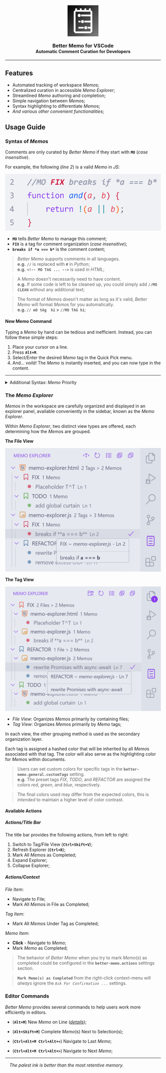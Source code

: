 <h3 align="center" style="margin-bottom: -20px">
	<img src="https://raw.githubusercontent.com/CarbonicSoda/vscode-better-memo/master/media/icon.png" width="100" alt="Better Memo icon">
	<p></p>
	Better Memo for VSCode
</h3>
<h4 align="center">Automatic Comment Curation for Developers</h4>

---

## Features

-   Automated tracking of workspace *Memo*s;
-   Centralized curation in accessible _Memo Explorer_;
-   Streamlined _Memo_ authoring and completion;
-   Simple navigation between *Memo*s;
-   Syntax highlighting to differentiate *Memo*s;
-   _And various other convenient functionalities_;

## Usage Guide

### Syntax of *Memo*s

Comments are only curated by _Better Memo_ if they start with **`MO`** (_case insensitive_).

For example, the following (_line 2_) is a valid _Memo_ in _JS_:

![Memo Example](https://github.com/CarbonicSoda/vscode-better-memo/blob/master/media/usage-guide/memo-example.png?raw=true)

-   **`MO`** tells _Better Memo_ to manage this comment;
-   **`FIX`** is a tag for comment organization (_case insensitive_);
-   **`breaks if *a === b*`** is the comment content;

> _Better Memo_ supports comments in all languages.  
> **e.g.** **`//`** is replaced with **`#`** in _Python_;  
> **e.g.** **`<!-- MO TAG ... -->`** is used in _HTML_;

> A _Memo_ doesn't necessarily need to have content.  
> **e.g.** If some code is left to be cleaned up, you could simply add **`//MO CLEAN`** without any additional text;

> The format of *Memo*s doesn't matter as long as it's valid, _Better Memo_ will format *Memo*s for you automatically.  
> **e.g. `// mO tAg  hi` > `//MO TAG hi`**;

#### New Memo Command

Typing a _Memo_ by hand can be tedious and inefficient. Instead, you can follow these simple steps:

1. Place your cursor on a line.
2. Press **`Alt+M`**.
3. Select/Enter the desired _Memo_ tag in the Quick Pick menu.
4. And... _voilà_! The _Memo_ is instantly inserted, and you can now type in the content.

---

<details>
<summary>Additional Syntax: <i>Memo</i> Priority</summary>
<p></p>

To assign priority to more urgent code actions, you can add an exclamation mark **`!`** before the content.

For example, **`//MO FIX !breaks POST`** would have a higher priority than **`//MO FIX no logs`**.

> As a result, the first one would be listed higher than the second in the _Memo Explorer_. (_introduced in the next section_)

The more exclamation marks you add, the higher the priority of the _Memo_. For instance, **`//MO FIX !!critical failure`** would have an even higher priority than **`//MO FIX !breaks POST`**.

</details>

### The _Memo Explorer_

*Memo*s in the workspace are carefully organized and displayed in an explorer panel, available conveniently in the sidebar, known as the _Memo Explorer_.

Within _Memo Explorer_, two distinct view types are offered, each determining how the *Memo*s are grouped.

**The File View**

![Memo Explorer File View](https://github.com/CarbonicSoda/vscode-better-memo/blob/master/media/usage-guide/memo-explorer-file.png?raw=true)

**The Tag View**

![Memo Explorer Tag View](https://github.com/CarbonicSoda/vscode-better-memo/blob/master/media/usage-guide/memo-explorer-tag.png?raw=true)

-   _File View_: Organizes *Memo*s primarily by containing files;
-   _Tag View_: Organizes *Memo*s primarily by _Memo_ tags;

In each view, the other grouping method is used as the secondary organization layer.

Each tag is assigned a hashed color that will be inherited by all *Memo*s associated with that tag. The color will also serve as the highlighting color for *Memo*s within documents.

> Users can set custom colors for specific tags in the **`better-memo.general.customTags`** setting.  
> **e.g.** The preset tags _FIX_, _TODO_, and _REFACTOR_ are assigned the colors _red_, _green_, and _blue_, respectively.

> The final colors used may differ from the expected colors, this is _intended_ to maintain a higher level of color contrast.

#### Available Actions

##### Actions/Title Bar

The title bar provides the following actions, from left to right:

1. Switch to Tag/File View (**`Ctrl+Shift+V`**);
2. Refresh Explorer (**`Ctrl+R`**);
3. Mark All *Memo*s as Completed;
4. Expand Explorer;
5. Collapse Explorer;

##### Actions/Context

_File Item_:

-   Navigate to File;
-   Mark All *Memo*s in File as Completed;

_Tag Item_:

-   Mark All *Memo*s Under Tag as Completed;

_Memo Item_:

-   **Click** - Navigate to _Memo_;
-   Mark _Memo_ as Completed;

> The behavior of _Better Memo_ when you try to mark _Memo_(s) as completed could be configured in the **`better-memo.actions`** settings section.

> **`Mark Memo(s) as Completed`** from the right-click context-menu will _always_ ignore the _`Ask For Confirmation ...`_ settings.

### Editor Commands

_Better Memo_ provides several commands to help users work more efficiently in editors.

-   (**`Alt+M`**) New _Memo_ on Line (_[details](#new-memo-command)_);
-   (**`Alt+Shift+M`**) Complete _Memo_(s) Next to Selection(s);

-   (**`Ctrl+Alt+M Ctrl+Alt+<`**) Navigate to Last _Memo_;
-   (**`Ctrl+Alt+M Ctrl+Alt+>`**) Navigate to Next _Memo_;

---

<p>

_&emsp;The palest ink is better than the most retentive memory._
